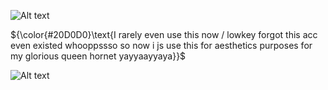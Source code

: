 ![Alt text](https://ik.imagekit.io/22tifjcqh/Untitled2_20251030184445.png)

${\color{#20D0D0}\text{I rarely even use this now / lowkey forgot this acc even existed whooppssso so now i js use this for aesthetics purposes for my glorious queen hornet yayyaayyaya}}$

![Alt text](https://ik.imagekit.io/22tifjcqh/Untitled2_20251030201747.png)

